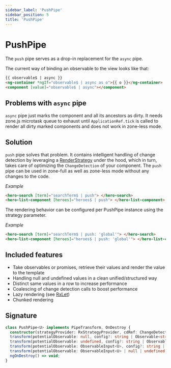 ```yaml
---
sidebar_label: 'PushPipe'
sidebar_position: 5
title: 'PushPipe'
---
```


# PushPipe

The `push` pipe serves as a drop-in replacement for the `async` pipe.

The current way of binding an observable to the view looks like that:

```html
{{ observable$ | async }}
<ng-container *ngIf="observable$ | async as o">{{ o }}</ng-container>
<component [value]="observable$ | async"></component>
```

## Problems with `async` pipe

`async` pipe just marks the component and all its ancestors as dirty.
It needs zone.js microtask queue to exhaust until `ApplicationRef.tick` is called to render all dirty marked
components and does not work in zone-less mode.

## Solution

`push` pipe solves that problem. It contains intelligent handling of change detection by leveraging a [RenderStrategy](../../cdk/render-strategies/render-strategies.mdx) under the hood, which in turn, takes care of optimizing the `ChangeDetection` of your component. The `push` pipe can be used in zone-full as well as zone-less mode without any changes to the code.

_Example_

```html
<hero-search [term]="searchTerm$ | push"> </hero-search>
<hero-list-component [heroes]="heroes$ | push"> </hero-list-component>
```

The rendering behavior can be configured per PushPipe instance using the strategy parameter.

_Example_

```html
<hero-search [term]="searchTerm$ | push: 'global'"> </hero-search>
<hero-list-component [heroes]="heroes$ | push: 'global'"> </hero-list-component>
```

## Included features

- Take observables or promises, retrieve their values and render the value to the template
- Handling null and undefined values in a clean unified/structured way
- Distinct same values in a row to increase performance
- Coalescing of change detection calls to boost performance
- Lazy rendering (see [RxLet](rx-let-directive.md))
- Chunked rendering

## Signature

```typescript
class PushPipe<U> implements PipeTransform, OnDestroy {
  constructor(strategyProvider: RxStrategyProvider, cdRef: ChangeDetectorRef)
  transform(potentialObservable: null, config?: string | Observable<string>) => null;
  transform(potentialObservable: undefined, config?: string | Observable<string>) => undefined;
  transform(potentialObservable: ObservableInput<U>, config?: string | Observable<string>) => U;
  transform(potentialObservable: ObservableInput<U> | null | undefined, config: string | Observable<string> | undefined) => U | null | undefined;
  ngOnDestroy() => void;
}
```
